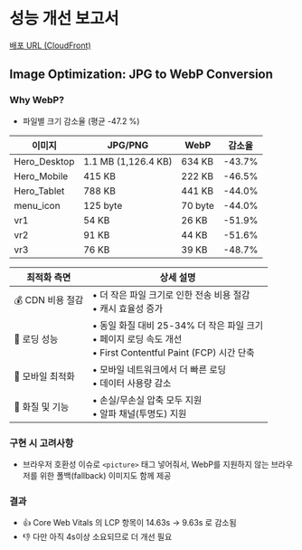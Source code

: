 # 성능 개선 보고서

<a href="https://d36tutom3ehed0.cloudfront.net/" target="_blank">배포 URL (CloudFront)</a>


## Image Optimization: JPG to WebP Conversion

### Why WebP?

- 파일별 크기 감소율 (평균 -47.2 %)

| 이미지 | JPG/PNG | WebP | 감소율 |
|--------|---------|------|--------|
| Hero_Desktop | 1.1 MB (1,126.4 KB) | 634 KB | -43.7% |
| Hero_Mobile | 415 KB | 222 KB | -46.5% |
| Hero_Tablet | 788 KB | 441 KB | -44.0% |
| menu_icon | 125 byte | 70 byte | -44.0% |
| vr1 | 54 KB | 26 KB | -51.9% |
| vr2 | 91 KB | 44 KB | -51.6% |
| vr3 | 76 KB | 39 KB | -48.7% |


| 최적화 측면 | 상세 설명 |
|------------|----------|
| 💰 CDN 비용 절감 | • 더 작은 파일 크기로 인한 전송 비용 절감<br>• 캐시 효율성 증가 |
| 🚀 로딩 성능 | • 동일 화질 대비 25-34% 더 작은 파일 크기<br>• 페이지 로딩 속도 개선<br>• First Contentful Paint (FCP) 시간 단축 |
| 📱 모바일 최적화 | • 모바일 네트워크에서 더 빠른 로딩<br>• 데이터 사용량 감소 |
| 💎 화질 및 기능 | • 손실/무손실 압축 모두 지원<br>• 알파 채널(투명도) 지원 |

### 구현 시 고려사항
- 브라우저 호환성 이슈로 `<picture>` 태그 넣어줘서, WebP를 지원하지 않는 브라우저를 위한 폴백(fallback) 이미지도 함께 제공

### 결과
- 👍 Core Web Vitals 의 LCP 항목이 14.63s -> 9.63s 로 감소됨
- 👎 다만 아직 4s이상 소요되므로 더 개선 필요
